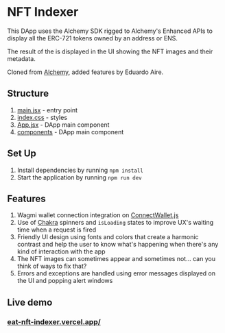 # NFT Indexer

This DApp uses the Alchemy SDK rigged to Alchemy's Enhanced APIs to display all the ERC-721 tokens owned by an address or ENS.

The result of the is displayed in the UI showing the NFT images and their metadata.

Cloned from [Alchemy](https://github.com/alchemyplatform/nft-indexer), added features by Eduardo Aire.

## Structure

1. [main.jsx](./src/main.jsx) - entry point
2. [index.css](./src/App.jsx) - styles
3. [App.jsx](./src/App.jsx) - DApp main component
4. [components](./src/components/) - DApp main component

## Set Up

1. Install dependencies by running `npm install`
2. Start the application by running `npm run dev`

## Features

1. Wagmi wallet connection integration on [ConnectWallet.js](./src/components/ConnectWallet.jsx)
2. Use of [Chakra]() spinners and `isLoading` states to improve UX's waiting time when a request is fired
3. Friendly UI design using fonts and colors that create a harmonic contrast and help the user to know what's happening when there's any kind of interaction with the app
4. The NFT images can sometimes appear and sometimes not... can you think of ways to fix that?
5. Errors and exceptions are handled using error messages displayed on the UI and popping alert windows

## Live demo

### [eat-nft-indexer.vercel.app/](https://eat-nft-indexer.vercel.app/)
